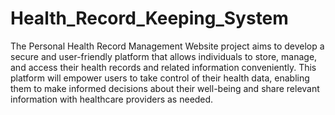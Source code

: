 # Health_Record_Keeping_System
The Personal Health Record Management Website project aims to develop a secure and user-friendly platform that allows individuals to store, manage, and access their health records and related information conveniently. This platform will empower users to take control of their health data, enabling them to make informed decisions about their well-being and share relevant information with healthcare providers as needed.


